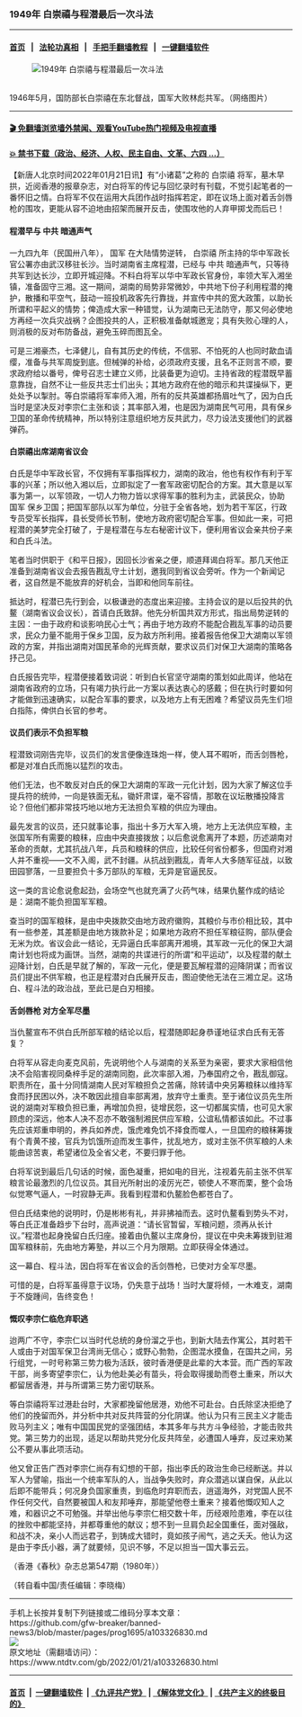 ### 1949年 白崇禧与程潜最后一次斗法
------------------------

#### [首页](https://github.com/gfw-breaker/banned-news3/blob/master/README.md) &nbsp;&nbsp;|&nbsp;&nbsp; [法轮功真相](https://github.com/begood0513/basic/blob/master/README.md)  &nbsp;&nbsp;|&nbsp;&nbsp; [手把手翻墙教程](https://github.com/gfw-breaker/guides/wiki)  &nbsp;&nbsp;|&nbsp;&nbsp; [一键翻墙软件](https://github.com/gfw-breaker/nogfw/blob/master/README.md)  



<div><div class="featured_image">
 <figure>
  <img alt="1949年 白崇禧与程潜最后一次斗法" src="https://i.ntdtv.com/assets/uploads/2022/01/2022-01-21_183708-800x450.jpg"/>
 </figure><br/>
 <span class="caption">
  1946年5月，国防部长白崇禧在东北督战，国军大败林彪共军。（网络图片）
 </span>
</div>
</div><hr/>

#### [ 🎬  免翻墙浏览墙外禁闻、观看YouTube热门视频及电视直播](https://github.com/gfw-breaker/HelloWorld)

#### [ 💥  禁书下载（政治、经济、人权、民主自由、文革、六四 ...）](https://github.com/gfw-breaker/books/blob/master/README.md)

<div><div class="post_content" itemprop="articleBody">
 <p>
  【新唐人北京时间2022年01月21日讯】有“小诸葛”之称的
  <ok href="https://www.ntdtv.com/gb/白崇禧.htm">
   白崇禧
  </ok>
  将军，墓木早拱，近阅香港的报章杂志，对白将军的传记与回忆录时有刊载，不觉引起笔者的一番怀旧之情。白将军不仅在运用大兵团作战时指挥若定，即在议场上面对着舌剑唇枪的围攻，更能从容不迫地由招架而展开反击，使围攻他的人弃甲掷戈而后已！
 </p>
 <h4>
  程潜早与
  <ok href="https://www.ntdtv.com/gb/中共.htm">
   中共
  </ok>
  暗通声气
 </h4>
 <p>
  一九四九年（民国卅八年），
  <ok href="https://www.ntdtv.com/gb/国军.htm">
   国军
  </ok>
  在大陆情势逆转，
  <ok href="https://www.ntdtv.com/gb/白崇禧.htm">
   白崇禧
  </ok>
  所主持的华中军政长官公署亦由武汉移驻长沙。当时湖南省主席程潜，已经与
  <ok href="https://www.ntdtv.com/gb/中共.htm">
   中共
  </ok>
  暗通声气，只等待共军到达长沙，立即开城迎降。不料白将军以华中军政长官身份，率领大军入湘坐镇，准备固守三湘。这一期间，湖南的局势非常微妙，中共地下份子利用程潜的掩护，散播和平空气，鼓动一班投机政客先行靠拢，并宣传中共的宽大政策，以助长所谓和平起义的情势；俾造成大家一种错觉，认为湖南已无法防守，那又何必使地方再经一次兵灾战祸？企图投共的人，正积极准备献城邀宠；具有失败心理的人，则消极的反对布防备战，避免玉碎而图瓦全。
 </p>
 <p>
  可是三湘豪杰，七泽健儿，自有其历史的传统，不信邪、不怕死的人也同时歃血请缨，准备与共军周旋到底。但械弹的补给，必须政府支援，且名不正则言不顺，要求政府给以番号，俾号召志士建立义师，比装备更为迫切。主持省政的程潜既早蓄意靠拢，自然不让一些反共志士们出头；其地方政府在他的暗示和共谍操纵下，更处处予以掣肘。等白崇禧将军率师入湘，所有的反共英雄都扬眉吐气了，因为白氏当时是坚决反对李宗仁主张和谈；其率部入湘，也是因为湖南民气可用，具有保乡卫国的革命传统精神，所以特别注意组织地方反共武力，尽力设法支援他们的武器弹药。
 </p>
 <h4>
  白崇禧出席湖南省议会
 </h4>
 <p>
  白氏是华中军政长官，不仅拥有军事指挥权力，湖南的政冶，他也有权作有利于军事的兴革；所以他入湘以后，立即拟定了一套军政密切配合的方案。其大意是以军事为第一，以军领政，一切人力物力皆以求得军事的胜利为主，武装民众，协助
  <ok href="https://www.ntdtv.com/gb/国军.htm">
   国军
  </ok>
  保乡卫国；把国军部队以军为单位，分驻于全省各地，划为若干军区，行政专员受军长指挥，县长受师长节制，使地方政府密切配合军事。但如此一来，可把程潜的美梦完全打破了，于是程潜在与左右秘密计议下，便利用省议会亲共份子来和白氏斗法。
 </p>
 <p>
  笔者当时供职于《和平日报》，因回长沙省亲之便，顺道拜谒白将军。那几天他正准备到湖南省议会去报告戡乱守土计划，邀我同到省议会旁听。作为一个新闻记者，这自然是不能放弃的好机会，当即和他同车前往。
 </p>
 <p>
  抵达时，程潜已先行到会，以极谦逊的态度出来迎接。主持会议的是以后投共的仇鳌（湖南省议会议长），首请白氏致辞。他先分析国共双方形式，指出局势逆转的主因：一由于政府和谈影响民心士气；再由于地方政府不能配合戡乱军事的动员要求，民众力量不能用于保乡卫国，反为敌方所利用。接着报告他保卫大湖南以军领政的方案，并指出湖南对国民革命的光辉贡献，要求议员们对保卫大湖南的策略各抒己见。
 </p>
 <p>
  白氏报告完毕，程潜便接着致词说：听到白长官坚守湖南的策划如此周详，他站在湖南省政府的立场，只有竭力执行此一方案以表达衷心的感戴；但在执行时要如何才能做到迅速确实，以配合军事的要求，以及地方上有无困难？希望议员先生们坦白指陈，俾供白长官的参考。
 </p>
 <h4>
  议员们表示不负担军粮
 </h4>
 <p>
  程潜致词刚告完毕，议员们的发言便像连珠炮一样，使人耳不暇听，而舌剑唇枪，都是对准白氏而施以猛烈的攻击。
 </p>
 <p>
  他们无法，也不敢反对白氏的保卫大湖南的军政一元化计划，因为大家了解这位手提兵符的统帅，一向是铁面无私，锄奸肃谍，毫不容情，那敢在议坛散播投降言论？但他们都非常技巧地以地方无法担负军粮的供应为理由。
 </p>
 <p>
  最先发言的议员，还只就事论事，指出十多万大军入境，地方上无法供应军粮，主张国军所有需要的粮秣，应由中央直接拨放；以后愈说愈离开了本题，历述湖南对革命的贡献，尤其抗战八年，兵员和粮秣的供应，比较任何省份都多，但国府对湘人并不重视——文不入阁，武不封疆。从抗战到戡乱，青年人大多随军征战，以致田园寥落，一旦要担负十多万部队的军粮，无异是官逼民反。
 </p>
 <p>
  这一类的言论愈说愈起劲，会场空气也就充满了火药气味，结果仇鳌作成的结论是：湖南不能负担国军军粮。
 </p>
 <p>
  查当时的国军粮秣，是由中央拨款交由地方政府徽购，其粮价与市价相比较，其中有一些参差，其差额是由地方拨款补足；如果地方政府不担任军粮征购，部队便会无米为炊。省议会此一结论，无异逼白氏率部离开湘境，其军政一元化的保卫大湖南计划也将成为画饼。当然，湖南的共谍进行的所谓“和平运动”，以及程潜的献土迎降计划，白氏是早就了解的，军政一元化，便是要瓦解程潜的迎降阴谋；而省议员们提出不供军粮，也正是程潜对白氏展开反击，图迫使他无法在三湘立足。这场白、程斗法的政治战，至此已是白刃相接。
 </p>
 <h4>
  舌剑唇枪 对方全军尽墨
 </h4>
 <p>
  当仇鳌宣布不供白氏所部军粮的结论以后，程潜随即起身恭谨地征求白氏有无答复？
 </p>
 <p>
  白将军从容走向麦克风前，先说明他个人与湖南的关系至为亲密，要求大家相信他决不会陷害视同桑梓手足的湖南同胞，此次率部入湘，乃奉国府之令，戡乱御寇。职责所在，虽十分同情湖南人民对军粮担负之苦痛，除转请中央另筹粮秣以维持军食而抒民困以外，决不敢因此擅自率部离湘，放弃守土重责。至于诸位议员先生所说的湖南对军粮负担已重，再增加负担，徒增民怨，这一切都属实情，也可见大家顾虑的深远，他本人决不忍亦不敢强制湘民供应军粮，公谊私情都该如此。不过事先应该郑重申明的，养兵如养虎，饿虎难免饥不择食而噬人，一旦国府的粮秣筹拨有个青黄不接，官兵为饥饿所迫而发生事件，扰乱地方，或对主张不供军粮的人未能曲谅苦衷，希望诸位及全省父老，不要归罪于他。
 </p>
 <p>
  白将军说到最后几句话的时候，面色凝重，把如电的目光，注视着先前主张不供军粮言论最激烈的几位议员。其目光所射出的凌厉光芒，顿使人不寒而栗，整个会场似觉寒气逼人，一时寂静无声。我看到程潜和仇鳌脸色都苍白了。
 </p>
 <p>
  但白氏结束他的说明时，仍是彬彬有礼，并非拂袖而去。这时仇鳌看到势头不对，等白氏正准备趋步下台时，高声说道：“请长官暂留，军粮问题，须再从长计议。”程潜也起身挽留白氏归座。接着由仇鳌以主席身份，提议在中央未筹拨到驻湘国军粮秣前，先由地方筹塾，并以三个月为限期。立即获得全体通过。
 </p>
 <p>
  这一幕白、程斗法，因白将军在省议会的舌剑唇枪，已使对方全军尽墨。
 </p>
 <p>
  可惜的是，白将军虽得意于议场，仍失意于战场！当时大厦将倾，一木难支，湖南于不旋踵间，告终变色！
 </p>
 <h4>
  慨叹李宗仁临危弃职逃
 </h4>
 <p>
  迨两广不守，李宗仁以当时代总统的身份溜之乎也，到新大陆去作寓公，其时若干人或由于对国军保卫台湾尚无信心；或野心勃勃，企图混水摸鱼，在国共之间，另行组党，一时号称第三势力极为活跃，彼时香港便是此辈的大本营。而广西的军政干部，尚多寄望李宗仁，认为他赴美必有苗头，将会取得援助而卷土重来，所以大都留居香港，并与所谓第三势力密切联系。
 </p>
 <p>
  等白崇禧将军过港赴台时，大家都挽留他居港，劝他不可赴台。白氏除坚决拒绝了他们的挽留而外，并分析中共对反共阵营的分化阴谋。他认为只有三民主义才能击败马列主义；唯有中国国民党的坚强团结，本其多年与共方斗争经验，才能击败共党。第三势力的出现，适足以帮助共党分化反共阵垒，必遭国人唾弃，反过来劝某公不要从事此项活动。
 </p>
 <p>
  他又曾正告广西对李宗仁尚存有幻想的干部，指出李氏的政治生命已经断送。并以军人为譬喻，指出一个统率军队的人，当战争失败时，弃众潜逃以谋自保，从此以后即不能带兵；何况身负国家重责，到临危时弃职而去，逍遥海外，对党国人民不作任何交代，自然要被国人和友邦唾弃，那能望他卷土重来？接着他慨叹知人之难，和器识之不可勉强。并举出他与李宗仁相交数十年，历经艰险患难，李在以往的挫败中都能坚持，并都尊重他的献议；想不到一旦肩负起全国重任，面对强敌，和战不决，亲小人而远君子，到铸成大错时，竟如孩子闹气，逃之夭夭。他认为这是由于李氏小器，满了就要倾，见识不够，不足以担当一国大事云云。
 </p>
 <p>
  （香港《春秋》杂志总第547期（1980年））
 </p>
 <p>
  （转自看中国/责任编辑：李晓梅）
 </p>
 <div class="single_ad">
 </div>
</div>
</div>
<hr/>
手机上长按并复制下列链接或二维码分享本文章：<br/>
https://github.com/gfw-breaker/banned-news3/blob/master/pages/prog1695/a103326830.md <br/>
<a href='https://github.com/gfw-breaker/banned-news3/blob/master/pages/prog1695/a103326830.md'><img src='https://github.com/gfw-breaker/banned-news3/blob/master/pages/prog1695/a103326830.md.png'/></a> <br/>
原文地址（需翻墙访问）：https://www.ntdtv.com/gb/2022/01/21/a103326830.html


------------------------
#### [首页](https://github.com/gfw-breaker/banned-news3/blob/master/README.md) &nbsp;|&nbsp; [一键翻墙软件](https://github.com/gfw-breaker/nogfw/blob/master/README.md) &nbsp;| [《九评共产党》](https://github.com/gfw-breaker/9ping.md/blob/master/README.md#九评之一评共产党是什么) | [《解体党文化》](https://github.com/gfw-breaker/jtdwh.md/blob/master/README.md) | [《共产主义的终极目的》](https://github.com/gfw-breaker/gczydzjmd.md/blob/master/README.md)


<img src='http://gfw-breaker.win/banned-news3/pages/prog1695/a103326830.md' width='0px' height='0px'/>